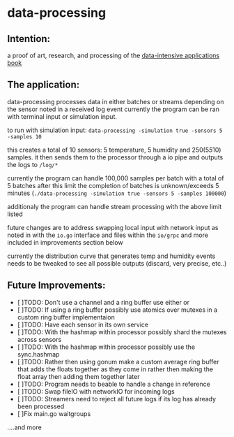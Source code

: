 # data-processing

## Intention:

a proof of art, research, and processing of the [data-intensive applications book](https://dataintensive.net/)

## The application:

data-processing processes data in either batches or streams depending on the sensor noted in a received log event
currently the program can be ran with terminal input or simulation input.

to run with simulation input: `data-processing -simulation true -sensors 5 -samples 10`

this creates a total of 10 sensors: 5 temperature, 5 humidity and 250(5*5*10) samples. it then sends them to the processor
through a io pipe and outputs the logs to `/log/*`

currently the program can handle 100,000 samples per batch with a total of 5 batches
after this limit the completion of batches is unknown/exceeds 5 minutes (`./data-processing -simulation true -sensors 5 -samples 100000`)

additionaly the program can handle stream processing with the above limit listed

future changes are to address swapping local input with network input as noted in with the `io.go` interface and files within the `io/grpc` and more included in improvements section below

currently the distribution curve that generates temp and humidity events needs to be tweaked to see all possible outputs (discard, very precise, etc..)

## Future Improvements:

- [ ]TODO: Don't use a channel and a ring buffer use either or
- [ ]TODO: If using a ring buffer possibly use atomics over mutexes in a custom ring buffer implementaion
- [ ]TODO: Have each sensor in its own service
- [ ]TODO: With the hashmap within processor possibly shard the mutexes across sensors
- [ ]TODO: With the hashmap within processor possibly use the sync.hashmap
- [ ]TODO: Rather then using gonum make a custom average ring buffer that adds the floats together as they come in rather then making the float array then adding them together later
- [ ]TODO: Program needs to beable to handle a change in reference
- [ ]TODO: Swap fileIO with networkIO for incoming logs
- [ ]TODO: Streamers need to reject all future logs if its log has already been processed
- [ ]Fix main.go waitgroups

....and more
